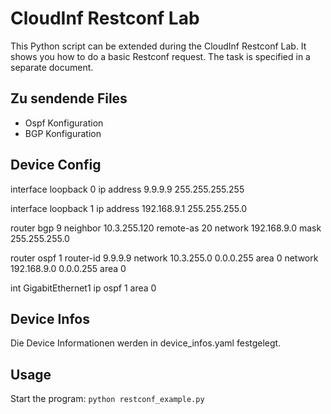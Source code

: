 # CloudInf Restconf Lab
This Python script can be extended during the CloudInf Restconf Lab. 
It shows you how to do a basic Restconf request.
The task is specified in a separate document.

## Zu sendende Files
- Ospf Konfiguration
- BGP Konfiguration


## Device Config
interface loopback 0
    ip address 9.9.9.9 255.255.255.255
    
interface loopback 1
    ip address 192.168.9.1 255.255.255.0
    
router bgp 9
    neighbor 10.3.255.120 remote-as 20
    network 192.168.9.0 mask 255.255.255.0
    
router ospf 1
    router-id 9.9.9.9
    network 10.3.255.0 0.0.0.255 area 0
    network 192.168.9.0 0.0.0.255 area 0

int GigabitEthernet1
    ip ospf 1 area 0
    

## Device Infos
Die Device Informationen werden in device_infos.yaml festgelegt.

## Usage
Start the program:
`python restconf_example.py`